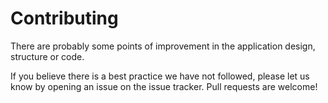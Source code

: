 # Contributing

There are probably some points of improvement in the application design, structure or code.

If you believe there is a best practice we have not followed, please let us know by opening an issue on the issue tracker. Pull requests are welcome!
